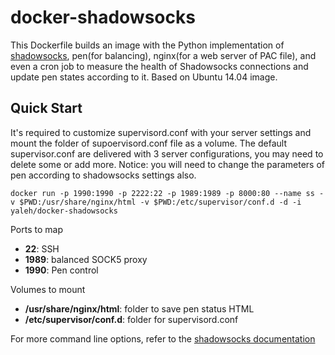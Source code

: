 docker-shadowsocks
==================

This Dockerfile builds an image with the Python implementation of [shadowsocks](https://github.com/clowwindy/shadowsocks), pen(for balancing), nginx(for a web server of PAC file), and even a cron job to measure the health of Shadowsocks connections and update pen states according to it. Based on Ubuntu 14.04 image.

Quick Start
-----------

It's required to customize supervisord.conf with your server settings and mount the folder of supoervisord.conf file as a volume. The default supervisor.conf are delivered with 3 server configurations, you may need to delete some or add more. Notice: you will need to change the parameters of pen according to shadowsocks settings also. 

    docker run -p 1990:1990 -p 2222:22 -p 1989:1989 -p 8000:80 --name ss -v $PWD:/usr/share/nginx/html -v $PWD:/etc/supervisor/conf.d -d -i yaleh/docker-shadowsocks

Ports to map

* **22**: SSH
* **1989**: balanced SOCK5 proxy
* **1990**: Pen control

Volumes to mount

* **/usr/share/nginx/html**: folder to save pen status HTML
* **/etc/supervisor/conf.d**: folder for supervisord.conf

For more command line options, refer to the [shadowsocks documentation](https://github.com/clowwindy/shadowsocks)
